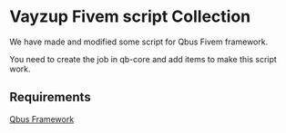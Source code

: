 # Vayzup Fivem script Collection

We have made and modified some script for Qbus Fivem framework. 

You need to create the job in qb-core and add items to make this script work.


## Requirements

[Qbus Framework](https://github.com/qbcore-framework/qb-core)
